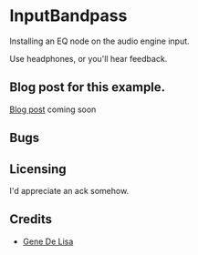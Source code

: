 # InputBandpass

Installing an EQ node on the audio engine input.

Use headphones, or you'll hear feedback.

## Blog post for this example.

[Blog post](http://www.rockhoppertech.com/blog/)
coming soon


## Bugs



## Licensing

I'd appreciate an ack somehow.

## Credits

*	[Gene De Lisa](http://rockhoppertech.com/blog/)